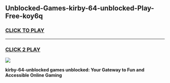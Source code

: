
## Unblocked-Games-kirby-64-unblocked-Play-Free-koy6q
<h3>
<a href="https://premium76.site?title=kirby-64-unblocked&ref=17A">CLICK TO PLAY</a></h3>
<hr>

<h3>
<a href="https://premium76.site?title=kirby-64-unblocked&ref=17A">CLICK 2 PLAY</a>
  
</h3>

<a href="https://premium76.site?title=kirby-64-unblocked&ref=17A"><img src="https://clearcache.store/games.png"></a>


**kirby-64-unblocked games unblocked: Your Gateway to Fun and Accessible Online Gaming**
